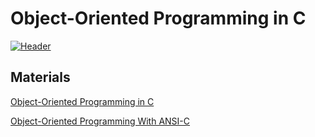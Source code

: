 # Object-Oriented Programming in C

[![Header](https://github.com/krl4k/oop_in_C/blob/master/unnamed.jpg)]()

## Materials
[Object-Oriented Programming in C](https://www.state-machine.com/doc/AN_OOP_in_C.pdf)

[Object-Oriented Programming With ANSI-C](https://planetpdf.com/codecuts/pdfs/ooc.pdf)
